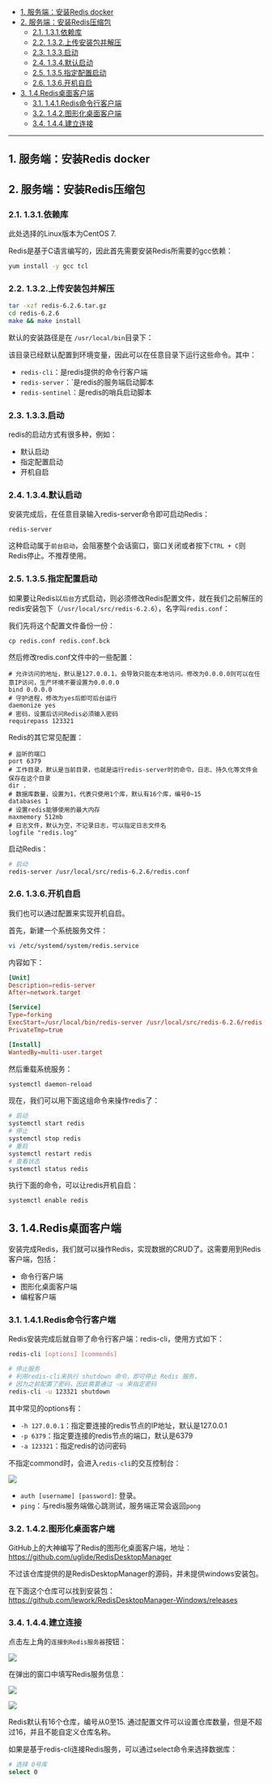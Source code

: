 - [1. 服务端：安装Redis docker](#1-服务端安装redis-docker)
- [2. 服务端：安装Redis压缩包](#2-服务端安装redis压缩包)
  - [2.1. 1.3.1.依赖库](#21-131依赖库)
  - [2.2. 1.3.2.上传安装包并解压](#22-132上传安装包并解压)
  - [2.3. 1.3.3.启动](#23-133启动)
  - [2.4. 1.3.4.默认启动](#24-134默认启动)
  - [2.5. 1.3.5.指定配置启动](#25-135指定配置启动)
  - [2.6. 1.3.6.开机自启](#26-136开机自启)
- [3. 1.4.Redis桌面客户端](#3-14redis桌面客户端)
  - [3.1. 1.4.1.Redis命令行客户端](#31-141redis命令行客户端)
  - [3.2. 1.4.2.图形化桌面客户端](#32-142图形化桌面客户端)
  - [3.4. 1.4.4.建立连接](#34-144建立连接)


---

## 1. 服务端：安装Redis docker


## 2. 服务端：安装Redis压缩包

### 2.1. 1.3.1.依赖库
此处选择的Linux版本为CentOS 7.

Redis是基于C语言编写的，因此首先需要安装Redis所需要的gcc依赖：

```sh
yum install -y gcc tcl
```



### 2.2. 1.3.2.上传安装包并解压

```sh
tar -xzf redis-6.2.6.tar.gz
cd redis-6.2.6
make && make install
```

默认的安装路径是在 `/usr/local/bin`目录下：


该目录已经默认配置到环境变量，因此可以在任意目录下运行这些命令。其中：

- `redis-cli`：是redis提供的命令行客户端
- `redis-server`：`是redis的服务端启动脚本
- `redis-sentinel`：是redis的哨兵启动脚本

### 2.3. 1.3.3.启动

redis的启动方式有很多种，例如：

- 默认启动
- 指定配置启动
- 开机自启

### 2.4. 1.3.4.默认启动

安装完成后，在任意目录输入redis-server命令即可启动Redis：

```
redis-server
```

这种启动属于`前台启动`，会阻塞整个会话窗口，窗口关闭或者按下`CTRL + C`则Redis停止。不推荐使用。

### 2.5. 1.3.5.指定配置启动

如果要让Redis以`后台`方式启动，则必须修改Redis配置文件，就在我们之前解压的redis安装包下（`/usr/local/src/redis-6.2.6`），名字叫`redis.conf`：

我们先将这个配置文件备份一份：

```
cp redis.conf redis.conf.bck
```
然后修改redis.conf文件中的一些配置：

```properties
# 允许访问的地址，默认是127.0.0.1，会导致只能在本地访问。修改为0.0.0.0则可以在任意IP访问，生产环境不要设置为0.0.0.0
bind 0.0.0.0
# 守护进程，修改为yes后即可后台运行
daemonize yes 
# 密码，设置后访问Redis必须输入密码
requirepass 123321
```
Redis的其它常见配置：

```properties
# 监听的端口
port 6379
# 工作目录，默认是当前目录，也就是运行redis-server时的命令，日志、持久化等文件会保存在这个目录
dir .
# 数据库数量，设置为1，代表只使用1个库，默认有16个库，编号0~15
databases 1
# 设置redis能够使用的最大内存
maxmemory 512mb
# 日志文件，默认为空，不记录日志，可以指定日志文件名
logfile "redis.log"
```
启动Redis：

```sh
# 启动
redis-server /usr/local/src/redis-6.2.6/redis.conf
```


### 2.6. 1.3.6.开机自启

我们也可以通过配置来实现开机自启。

首先，新建一个系统服务文件：

```sh
vi /etc/systemd/system/redis.service
```

内容如下：

```conf
[Unit]
Description=redis-server
After=network.target

[Service]
Type=forking
ExecStart=/usr/local/bin/redis-server /usr/local/src/redis-6.2.6/redis.conf
PrivateTmp=true

[Install]
WantedBy=multi-user.target
```


然后重载系统服务：

```sh
systemctl daemon-reload
```

现在，我们可以用下面这组命令来操作redis了：

```sh
# 启动
systemctl start redis
# 停止
systemctl stop redis
# 重启
systemctl restart redis
# 查看状态
systemctl status redis
```



执行下面的命令，可以让redis开机自启：

```sh
systemctl enable redis
```
## 3. 1.4.Redis桌面客户端

安装完成Redis，我们就可以操作Redis，实现数据的CRUD了。这需要用到Redis客户端，包括：

- 命令行客户端
- 图形化桌面客户端
- 编程客户端

### 3.1. 1.4.1.Redis命令行客户端

Redis安装完成后就自带了命令行客户端：redis-cli，使用方式如下：

```sh
redis-cli [options] [commonds]
```

```sh
# 停止服务
# 利用redis-cli来执行 shutdown 命令，即可停止 Redis 服务，
# 因为之前配置了密码，因此需要通过 -u 来指定密码
redis-cli -u 123321 shutdown
```

其中常见的options有：

- `-h 127.0.0.1`：指定要连接的redis节点的IP地址，默认是127.0.0.1
- `-p 6379`：指定要连接的redis节点的端口，默认是6379
- `-a 123321`：指定redis的访问密码 

不指定commond时，会进入`redis-cli`的交互控制台：

![](../../images/OYYWPNo.png)

- `auth [username] [password]`: 登录。
- `ping`：与redis服务端做心跳测试，服务端正常会返回`pong`


### 3.2. 1.4.2.图形化桌面客户端

GitHub上的大神编写了Redis的图形化桌面客户端，地址：https://github.com/uglide/RedisDesktopManager

不过该仓库提供的是RedisDesktopManager的源码，并未提供windows安装包。

在下面这个仓库可以找到安装包：https://github.com/lework/RedisDesktopManager-Windows/releases


### 3.4. 1.4.4.建立连接

点击左上角的`连接到Redis服务器`按钮：

![](../../images/9qTGyoN.png)

在弹出的窗口中填写Redis服务信息：

![](../../images/DshNnKC.png)

![](../../images/ja8Fd9s.png)


Redis默认有16个仓库，编号从0至15.  通过配置文件可以设置仓库数量，但是不超过16，并且不能自定义仓库名称。

如果是基于redis-cli连接Redis服务，可以通过select命令来选择数据库：

```sh
# 选择 0号库
select 0
```